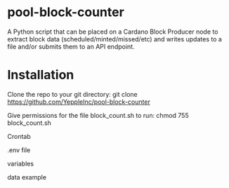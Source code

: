 # pool-block-counter
A Python script that can be placed on a Cardano Block Producer node to extract block data (scheduled/minted/missed/etc) and writes updates to a file  and/or submits them to an API endpoint.

# Installation
Clone the repo to your git directory:
git clone https://github.com/YeppleInc/pool-block-counter

Give permissions for the file block_count.sh to run:
chmod 755 block_count.sh

Crontab 

.env file

variables

data example
